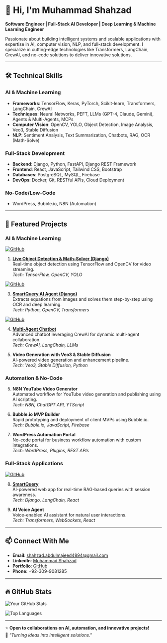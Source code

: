 # 👋 Hi, I'm Muhammad Shahzad

**Software Engineer | Full-Stack AI Developer | Deep Learning & Machine Learning Engineer**

Passionate about building intelligent systems and scalable applications with expertise in AI, computer vision, NLP, and full-stack development. I specialize in cutting-edge technologies like Transformers, LangChain, CrewAI, and no-code solutions to deliver innovative solutions.

---

## 🛠️ **Technical Skills**

### **AI & Machine Learning**
- **Frameworks**: TensorFlow, Keras, PyTorch, Scikit-learn, Transformers, LangChain, CrewAI
- **Techniques**: Neural Networks, PEFT, LLMs (GPT-4, Claude, Gemini), Agents & Multi-Agents, MCPs
- **Computer Vision**: OpenCV, YOLO, Object Detection, Image Analysis, Veo3, Stable Diffusion
- **NLP**: Sentiment Analysis, Text Summarization, Chatbots, RAG, OCR (Math-Solve)

### **Full-Stack Development**
- **Backend**: Django, Python, FastAPI, Django REST Framework
- **Frontend**: React, JavaScript, Tailwind CSS, Bootstrap
- **Databases**: PostgreSQL, MySQL, Firebase
- **DevOps**: Docker, Git, RESTful APIs, Cloud Deployment

### **No-Code/Low-Code**
- WordPress, Bubble.io, N8N (Automation)

---

## 🚀 **Featured Projects**

### **AI & Machine Learning**
[![GitHub](https://img.shields.io/badge/View_Code-GitHub-green)](https://github.com/MShahzadAbdulmajeed/AI_Django_Website)

1. **[Live Object Detection & Math-Solver (Django)](https://github.com/MShahzadAbdulmajeed/AI_Django_Website)**  
   Real-time object detection using TensorFlow and OpenCV for video streaming.  
   *Tech: TensorFlow, OpenCV, YOLO*
   
[![GitHub](https://img.shields.io/badge/View_Code-GitHub-green)](https://github.com/MShahzadAbdulmajeed/SmartQuery_Ai_Django)

3. **[SmartQuery AI Agent (Django)](https://github.com/MShahzadAbdulmajeed/SmartQuery_Ai_Django)**  
   Extracts equations from images and solves them step-by-step using OCR and deep learning.  
   *Tech: Python, OpenCV, Transformers*
   
[![GitHub](https://img.shields.io/badge/View_Code-GitHub-green)](https://github.com/MShahzadAbdulmajeed/SmartQuery_Ai_Django)

4. **[Multi-Agent Chatbot](https://github.com/MShahzadAbdulmajeed/SmartQuery_Ai_Django)**  
   Advanced chatbot leveraging CrewAI for dynamic multi-agent collaboration.  
   *Tech: CrewAI, LangChain, LLMs*

5. **Video Generation with Veo3 & Stable Diffusion**  
   AI-powered video generation and enhancement pipeline.  
   *Tech: Veo3, Stable Diffusion, Python*

### **Automation & No-Code**
5. **N8N YouTube Video Generator**  
   Automated workflow for YouTube video generation and publishing using AI scripting.  
   *Tech: N8N, ChatGPT API, YTScript*

6. **Bubble.io MVP Builder**  
   Rapid prototyping and deployment of client MVPs using Bubble.io.  
   *Tech: Bubble.io, JavaScript, Firebase*

7. **WordPress Automation Portal**  
   No-code portal for business workflow automation with custom integrations.  
   *Tech: WordPress, Plugins, REST APIs*

### **Full-Stack Applications**
[![GitHub](https://img.shields.io/badge/View_Code-GitHub-green)](https://github.com/MShahzadAbdulmajeed/AI_Django_Website)

8. **[SmartQuery](https://github.com/MShahzadAbdulmajeed/SmartQuery_Ai_Django)**  
   AI-powered web app for real-time RAG-based queries with session awareness.  
   *Tech: Django, LangChain, React*

9. **AI Voice Agent**  
   Voice-enabled AI assistant for natural user interactions.  
   *Tech: Transformers, WebSockets, React*

---

## 📫 **Connect With Me**
- **Email**: shahzad.abdulmajeed4894@gmail.com  
- **LinkedIn**: [Muhammad Shahzad](https://www.linkedin.com/in/shahzad-abdulmajeed-618887220)  
- **Portfolio**: [GitHub](https://github.com/MShahzadAbdulmajeed)  
- **Phone**: +92-309-9081285  

---

## 🔥 **GitHub Stats**
![Your GitHub Stats](https://github-readme-stats.vercel.app/api?username=MShahzadAbdulmajeed&show_icons=true&theme=radical)

![Top Languages](https://github-readme-stats.vercel.app/api/top-langs/?username=MShahzadAbdulmajeed&layout=compact&theme=radical)

---

⭐ **Open to collaborations on AI, automation, and innovative projects!**  
📌 *"Turning ideas into intelligent solutions."*
